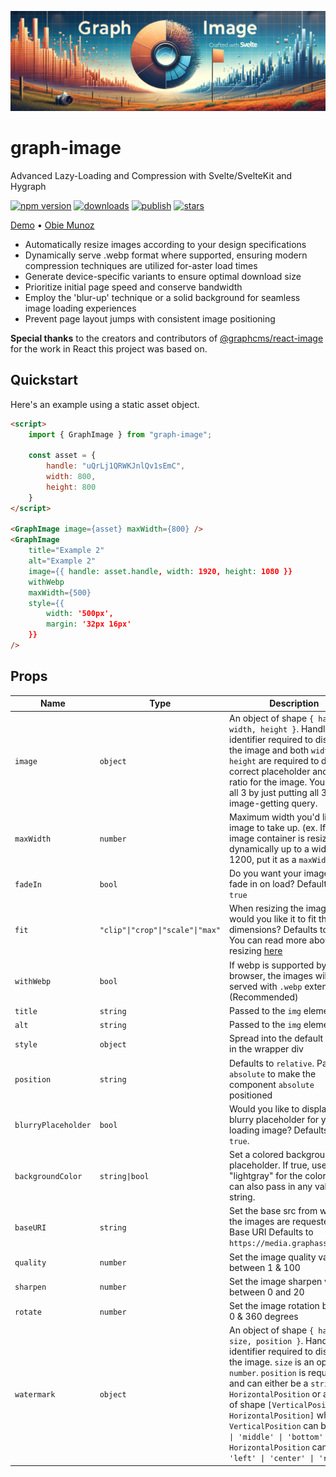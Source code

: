 ![Graph Image](static/graph-image.png)

# graph-image

Advanced Lazy-Loading and Compression with Svelte/SvelteKit and Hygraph

[![npm version](https://img.shields.io/npm/v/graph-image)](https://npmjs.org/package/graph-image)
[![downloads](https://img.shields.io/npm/dt/graph-image)](https://npmjs.org/package/graph-image)
[![publish](https://github.com/obiemunoz/graph-image/actions/workflows/release.yml/badge.svg)](https://github.com/obiemunoz/graph-image/actions/workflows/release.yml)
[![stars](https://img.shields.io/github/stars/obiemunoz/graph-image)](https://www.github.com/obiemunoz/graph-image)

[Demo](https://graph-image.obiemunoz.com) • [Obie Munoz](https://www.obiemunoz.com/)

- Automatically resize images according to your design specifications
- Dynamically serve .webp format where supported, ensuring modern compression techniques are utilized for-aster load times
- Generate device-specific variants to ensure optimal download size
- Prioritize initial page speed and conserve bandwidth
- Employ the 'blur-up' technique or a solid background for seamless image loading experiences
- Prevent page layout jumps with consistent image positioning

**Special thanks** to the creators and contributors of [@graphcms/react-image](https://npmjs.org/package/@graphcms/react-image) for the work in React this project was based on.

## Quickstart

Here's an example using a static asset object.

```html
<script>
    import { GraphImage } from "graph-image";

    const asset = {
        handle: "uQrLj1QRWKJnlQv1sEmC",
        width: 800,
        height: 800
    }
</script>

<GraphImage image={asset} maxWidth={800} />
<GraphImage
	title="Example 2"
	alt="Example 2"
	image={{ handle: asset.handle, width: 1920, height: 1080 }}
	withWebp
	maxWidth={500}
	style={{
		width: '500px',
		margin: '32px 16px'
	}}
/>
```

## Props

| Name                | Type                             | Description                                                                                                                                                                                                                                                                            |
| ------------------- | -------------------------------- | -------------------------------------------------------------------------------------------------------------------------------------------------------------------------------------------------------------------------------------------------------------------------------------- |
| `image`             | `object`                         | An object of shape `{ handle, width, height }`. Handle is an identifier required to display the image and both `width` and `height` are required to display a correct placeholder and aspect ratio for the image. You can get all 3 by just putting all 3 in your image-getting query. |
| `maxWidth`          | `number`                         | Maximum width you'd like your image to take up. (ex. If your image container is resizing dynamically up to a width of 1200, put it as a `maxWidth`)                                                                                                                                    |
| `fadeIn`            | `bool`                           | Do you want your image to fade in on load? Defaults to `true`                                                                                                                                                                                                                          |
| `fit`               | `"clip"\|"crop"\|"scale"\|"max"` | When resizing the image, how would you like it to fit the new dimensions? Defaults to `crop`. You can read more about resizing [here](https://www.filestack.com/docs/api/processing/#resize)                                                                                           |
| `withWebp`          | `bool`                           | If webp is supported by the browser, the images will be served with `.webp` extension. (Recommended)                                                                                                                                                                                   |
| `title`             | `string`                         | Passed to the `img` element                                                                                                                                                                                                                                                            |
| `alt`               | `string`                         | Passed to the `img` element                                                                                                                                                                                                                                                            |
| `style`             | `object`                         | Spread into the default styles in the wrapper div                                                                                                                                                                                                                                      |
| `position`          | `string`                         | Defaults to `relative`. Pass in `absolute` to make the component `absolute` positioned                                                                                                                                                                                                 |
| `blurryPlaceholder` | `bool`                           | Would you like to display a blurry placeholder for your loading image? Defaults to `true`.                                                                                                                                                                                             |
| `backgroundColor`   | `string\|bool`                   | Set a colored background placeholder. If true, uses "lightgray" for the color. You can also pass in any valid color string.                                                                                                                                                            |
| `baseURI`           | `string`                         | Set the base src from where the images are requested. Base URI Defaults to `https://media.graphassets.com`                                                                                                                                                                             |
| `quality`           | `number`			 | Set the image quality value between 1 & 100 |
| `sharpen`           | `number`			 | Set the image sharpen value between 0 and 20 |
| `rotate`            | `number`                         | Set the image rotation between 0 & 360 degrees |
| `watermark`         | `object`                         | An object of shape `{ handle, size, position }`. Handle is an identifier required to display the image. `size` is an optional `number`. `position` is required and can either be a `string` `HorizontalPosition` or a `tuple` of shape `[VerticalPosition, HorizontalPosition]` where `VerticalPosition` can be `'top' \| 'middle' \| 'bottom'` and `HorizontalPosition` can be `'left' \| 'center' \| 'right` |
